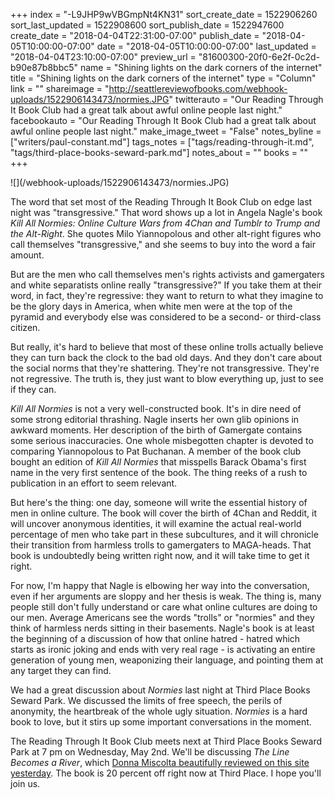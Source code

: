 +++
index = "-L9JHP9wVBGmpNt4KN31"
sort_create_date = 1522906260
sort_last_updated = 1522908600
sort_publish_date = 1522947600
create_date = "2018-04-04T22:31:00-07:00"
publish_date = "2018-04-05T10:00:00-07:00"
date = "2018-04-05T10:00:00-07:00"
last_updated = "2018-04-04T23:10:00-07:00"
preview_url = "81600300-20f0-6e2f-0c2d-b90e87b8bbc5"
name = "Shining lights on the dark corners of the internet"
title = "Shining lights on the dark corners of the internet"
type = "Column"
link = ""
shareimage = "http://seattlereviewofbooks.com/webhook-uploads/1522906143473/normies.JPG"
twitterauto = "Our Reading Through It Book Club had a great talk about awful online people last night."
facebookauto = "Our Reading Through It Book Club had a great talk about awful online people last night."
make_image_tweet = "False"
notes_byline = ["writers/paul-constant.md"]
tags_notes = ["tags/reading-through-it.md", "tags/third-place-books-seward-park.md"]
notes_about = ""
books = ""
+++
<p class="image-left">![](/webhook-uploads/1522906143473/normies.JPG)</p>

The word that set most of the Reading Through It Book Club on edge last night was "transgressive." That word shows up a lot in Angela Nagle's book *Kill All Normies: Online Culture Wars from 4Chan and Tumblr to Trump and the Alt-Right*. She quotes Milo Yiannopolous and other alt-right figures who call themselves "transgressive," and she seems to buy into the word a fair amount.

But are the men who call themselves men's rights activists and gamergaters and white separatists online really "transgressive?" If you take them at their word, in fact, they're regressive: they want to return to what they imagine to be the glory days in America, when white men were at the top of the pyramid and everybody else was considered to be a second- or third-class citizen. 

But really, it's hard to believe that most of these online trolls actually believe they can turn back the clock to the bad old days. And they don't care about the social norms that they're shattering. They're not transgressive. They're not regressive. The truth is, they just want to blow everything up, just to see if they can.

*Kill All Normies* is not a very well-constructed book. It's in dire need of some strong editorial thrashing. Nagle inserts her own glib opinions in awkward moments. Her description of the birth of Gamergate contains some serious inaccuracies. One whole misbegotten chapter is devoted to comparing Yiannopolous to Pat Buchanan. A member of the book club bought an edition of *Kill All Normies* that misspells Barack Obama's first name in the very first sentence of the book. The thing reeks of a rush to publication in an effort to seem relevant.

But here's the thing: one day, someone will write the essential history of men in online culture. The book will cover the birth of 4Chan and Reddit, it will uncover anonymous identities, it will examine the actual real-world percentage of men who take part in these subcultures, and it will chronicle their transition from harmless trolls to gamergaters to MAGA-heads. That book is undoubtedly being written right now, and it will take time to get it right. 

For now, I'm happy that Nagle is elbowing her way into the conversation, even if her arguments are sloppy and her thesis is weak. The thing is, many people still don't fully understand or care what online cultures are doing to our men. Average Americans see the words "trolls" or "normies" and they think of harmless nerds sitting in their basements. Nagle's book is at least the beginning of a discussion of how that online hatred - hatred which starts as ironic joking and ends with very real rage - is activating an entire generation of young men, weaponizing their language, and pointing them at any target they can find.

We had a great discussion about *Normies* last night at Third Place Books Seward Park. We discussed the limits of free speech, the perils of anonymity, the heartbreak of the whole ugly situation. *Normies* is a hard book to love, but it stirs up some important conversations in the moment.

The Reading Through It Book Club meets next at Third Place Books Seward Park at 7 pm on Wednesday, May 2nd. We'll be discussing *The Line Becomes a River*, which [Donna Miscolta beautifully reviewed on this site yesterday]( http://www.seattlereviewofbooks.com/reviews/trying-to-make-sense-of-the-border/). The book is 20 percent off right now at Third Place. I hope you'll join us.
